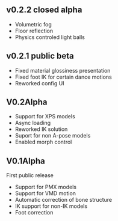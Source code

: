 ## v0.2.2 closed alpha
* Volumetric fog
* Floor reflection
* Physics controled light balls

## v0.2.1 public beta
* Fixed material glossiness presentation
* Fixed foot IK for certain dance motions
* Reworked config UI

## V0.2Alpha
* Support for XPS models
* Async loading
* Reworked IK solution
* Suport for non A-pose models
* Enabled morph control


## V0.1Alpha
First public release
* Support for PMX models
* Support for VMD motion
* Automatic correction of bone structure 
* IK support for non-IK models
* Foot correction
